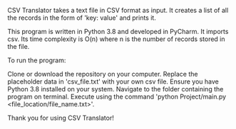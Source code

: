 CSV Translator takes a text file in CSV format as input. It creates a list of all the records in the form of 'key: value' and prints it. 

This program is written in Python 3.8 and developed in PyCharm. It imports csv. Its time complexity is O(n) where n is the number of records stored in the file.

To run the program:

Clone or download the repository on your computer. Replace the placeholder data in 'csv_file.txt' with your own csv file. Ensure you have Python 3.8 installed on your system. Navigate to the folder containing the program on terminal. Execute using the command 'python Project/main.py <file_location/file_name.txt>'.

Thank you for using CSV Translator!